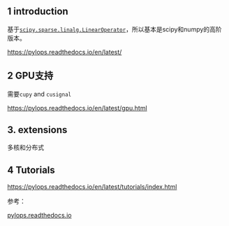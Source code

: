 ## 1 introduction

基于[`scipy.sparse.linalg.LinearOperator`](https://docs.scipy.org/doc/scipy/reference/generated/scipy.sparse.linalg.LinearOperator.html#scipy.sparse.linalg.LinearOperator)，所以基本是scipy和numpy的高阶版本。

https://pylops.readthedocs.io/en/latest/

## 2 GPU支持

需要`cupy` and `cusignal`

https://pylops.readthedocs.io/en/latest/gpu.html

## 3. extensions

多核和分布式



## 4 Tutorials

https://pylops.readthedocs.io/en/latest/tutorials/index.html



参考：

[pylops.readthedocs.io](https://pylops.readthedocs.io/)